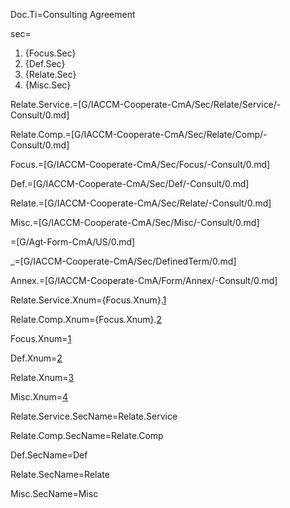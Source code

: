 Doc.Ti=Consulting Agreement

sec=<ol><li>{Focus.Sec}<li>{Def.Sec}<li>{Relate.Sec}<li>{Misc.Sec}</ol>

Relate.Service.=[G/IACCM-Cooperate-CmA/Sec/Relate/Service/-Consult/0.md]

Relate.Comp.=[G/IACCM-Cooperate-CmA/Sec/Relate/Comp/-Consult/0.md]

Focus.=[G/IACCM-Cooperate-CmA/Sec/Focus/-Consult/0.md]

Def.=[G/IACCM-Cooperate-CmA/Sec/Def/-Consult/0.md]

Relate.=[G/IACCM-Cooperate-CmA/Sec/Relate/-Consult/0.md]

Misc.=[G/IACCM-Cooperate-CmA/Sec/Misc/-Consult/0.md]

=[G/Agt-Form-CmA/US/0.md]

_=[G/IACCM-Cooperate-CmA/Sec/DefinedTerm/0.md]

Annex.=[G/IACCM-Cooperate-CmA/Form/Annex/-Consult/0.md]

Relate.Service.Xnum={Focus.Xnum}.<a href="#Relate.Service.Sec" class="xref">1</a>

Relate.Comp.Xnum={Focus.Xnum}.<a href="#Relate.Comp.Sec" class="xref">2</a>

Focus.Xnum=<a href="#Focus.Sec" class="xref">1</a>

Def.Xnum=<a href="#Def.Sec" class="xref">2</a>

Relate.Xnum=<a href="#Relate.Sec" class="xref">3</a>

Misc.Xnum=<a href="#Misc.Sec" class="xref">4</a>

Relate.Service.SecName=Relate.Service

Relate.Comp.SecName=Relate.Comp

Def.SecName=Def

Relate.SecName=Relate

Misc.SecName=Misc
